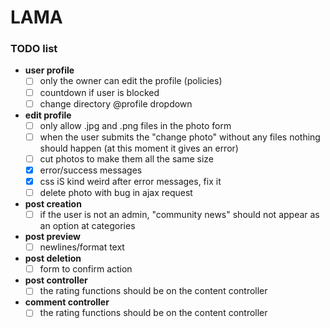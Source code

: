 # LAMA
### TODO list

* **user profile**
    - [ ] only the owner can edit the profile (policies)
    - [ ] countdown if user is blocked
    - [ ] change directory @profile dropdown

* **edit profile**
    - [ ] only allow .jpg and .png files in the photo form
    - [ ] when the user submits the "change photo" without any files nothing should happen (at this moment it gives an error)
    - [ ] cut photos to make them all the same size
    - [x] error/success messages
    - [x] css iS kind weird after error messages, fix it
    - [ ] delete photo with bug in ajax request
    
* **post creation**
    - [ ] if the user is not an admin, "community news" should not appear as an option at categories
* **post preview**
    - [ ] newlines/format text
* **post deletion**
    - [ ] form to confirm action
* **post controller**
    - [ ] the rating functions should be on the content controller
* **comment controller**
    - [ ] the rating functions should be on the content controller
